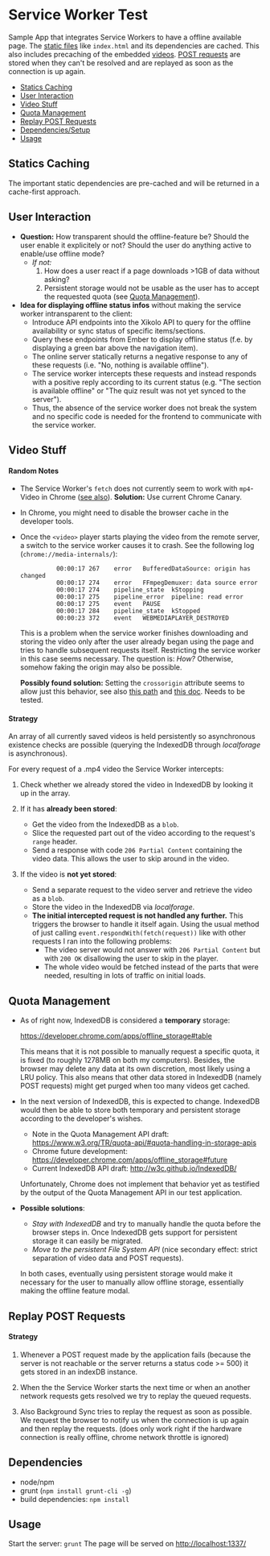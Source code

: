 # Service Worker Test

Sample App that integrates Service Workers to have a offline available page. The [static files](#statics-caching) like `index.html` and its dependencies are cached. This also includes precaching of the embedded [videos](#video-stuff). [POST requests](#replay-post-requests) are stored when they can't be resolved and are replayed as soon as the connection is up again.

- [Statics Caching](#statics-caching)
- [User Interaction](#user-interaction)
- [Video Stuff](#video-stuff)
- [Quota Management](#quota-management)
- [Replay POST Requests](#replay-post-requests)
- [Dependencies/Setup](#dependencies)
- [Usage](#usage)



## Statics Caching

The important static dependencies are pre-cached and will be returned in a cache-first approach.

## User Interaction

- **Question:** How transparent should the offline-feature be? Should the user enable it explicitely or not? Should the user do anything active to enable/use offline mode?
  - *If not:*
    1. How does a user react if a page downloads >1GB of data without asking?
	1. Persistent storage would not be usable as the user has to accept the requested quota (see [Quota Management](#quota-management)).
- **Idea for displaying offline status infos** without making the service worker intransparent to the client:
  - Introduce API endpoints into the Xikolo API to query for the offline availability or sync status of specific items/sections.
  - Query these endpoints from Ember to display offline status (f.e. by displaying a green bar above the navigation item).
  - The online server statically returns a negative response to any of these requests (i.e. "No, nothing is available offline").
  - The service worker intercepts these requests and instead responds with a positive reply according to its current status (e.g. "The section is available offline" or "The quiz result was not yet synced to the server").
  - Thus, the absence of the service worker does not break the system and no specific code is needed for the frontend to communicate with the service worker.

## Video Stuff

#### Random Notes
- The Service Worker's `fetch` does not currently seem to work with `mp4`-Video in Chrome ([see also](https://bugs.chromium.org/p/chromium/issues/detail?id=546076)). **Solution:** Use current Chrome Canary.
- In Chrome, you might need to disable the browser cache in the developer tools.
- Once the `<video>` player starts playing the video from the remote server, a switch to the service worker causes it to crash. See the following log (`chrome://media-internals/`):

                00:00:17 267	error	BufferedDataSource: origin has changed
                00:00:17 274	error	FFmpegDemuxer: data source error
                00:00:17 274	pipeline_state	kStopping
                00:00:17 275	pipeline_error	pipeline: read error
                00:00:17 275	event	PAUSE
                00:00:17 284	pipeline_state	kStopped
                00:00:23 372	event	WEBMEDIAPLAYER_DESTROYED
  This is a problem when the service worker finishes downloading and storing the video only after the user already began using the page and tries to handle subsequent requests itself. Restricting the service worker in this case seems necessary. The question is: *How?* Otherwise, somehow faking the origin may also be possible.
  
  **Possibly found solution:** Setting the `crossorigin` attribute seems to allow just this behavior, see also [this path](https://codereview.chromium.org/1418533005/patch/20001/30001) and [this doc](https://developer.mozilla.org/en-US/docs/Web/HTML/CORS_settings_attributes). Needs to be tested. 

#### Strategy
An array of all currently saved videos is held persistently so asynchronous existence checks are possible (querying the IndexedDB through _localforage_ is asynchronous).

For every request of a .mp4 video the Service Worker intercepts:

1. Check whether we already stored the video in IndexedDB by looking it up in the array.

2. If it has **already been stored**:
   - Get the video from the IndexedDB as a `blob`.
   - Slice the requested part out of the video according to the request's `range` header.
   - Send a response with code `206 Partial Content` containing the video data. This allows the user to skip around in the video.
   
3. If the video is **not yet stored**:
   - Send a separate request to the video server and retrieve the video as a `blob`.
   - Store the video in the IndexedDB via *localforage*.
   - **The initial intercepted request is not handled any further.** This triggers the browser to handle it itself again. Using the usual method of just calling `event.respondWith(fetch(request))` like with other requests I ran into the following problems:
     - The video server would not answer with `206 Partial Content` but with `200 OK` disallowing the user to skip in the player.
     - The whole video would be fetched instead of the parts that were needed, resulting in lots of traffic on initial loads.

## Quota Management
- As of right now, IndexedDB is considered a **temporary** storage:
  
  https://developer.chrome.com/apps/offline_storage#table
  
  This means that it is not possible to manually request a specific quota, it is fixed (to roughly 1278MB on both my computers).
  Besides, the browser may delete any data at its own discretion, most likely using a LRU policy.
  This also means that other data stored in IndexedDB (namely POST requests) might get purged when too many videos get cached.
- In the next version of IndexedDB, this is expected to change. IndexedDB would then be able to store both temporary and persistent storage according to the developer's wishes.
  - Note in the Quota Management API draft: https://www.w3.org/TR/quota-api/#quota-handling-in-storage-apis
  - Chrome future development: https://developer.chrome.com/apps/offline_storage#future
  - Current IndexedDB API draft: http://w3c.github.io/IndexedDB/
  
  Unfortunately, Chrome does not implement that behavior yet as testified by the output of the Quota Management API in our test application.

- **Possible solutions**:
  - *Stay with IndexedDB* and try to manually handle the quota before the browser steps in.
    Once IndexedDB gets support for persistent storage it can easily be migrated.
  - *Move to the persistent File System API* (nice secondary effect: strict separation of video data and POST requests).

  In both cases, eventually using persistent storage would make it necessary for the user to manually allow offline storage, essentially making the offline feature modal.
  
## Replay POST Requests

#### Strategy

1. Whenever a POST request made by the application fails (because the server is not reachable or the server returns a status code >= 500) it gets stored in an indexDB instance.

2. When the the Service Worker starts the next time or when an another network requests gets resolved we try to replay the queued requests.

3. Also Background Sync tries to replay the request as soon as possible. We request the browser to notify us when the connection is up again and then replay the requests. (does only work right if the hardware connection is really offline, chrome network throttle is ignored)



## Dependencies

- node/npm
- grunt (```npm install grunt-cli -g```)
- build dependencies: ```npm install```


## Usage

Start the server: ```grunt```
The page will be served on [http://localhost:1337/](http://localhost:1337/)
